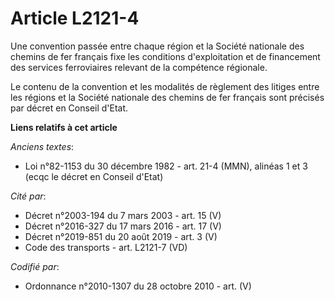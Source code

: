 # Article L2121-4

Une convention passée entre chaque région et la Société nationale des chemins de fer français fixe les conditions
d'exploitation et de financement des services ferroviaires relevant de la compétence régionale.

Le contenu de la convention et les modalités de règlement des litiges entre les régions et la Société nationale des chemins
de fer français sont précisés par décret en Conseil d'Etat.

**Liens relatifs à cet article**

_Anciens textes_:

  - Loi n°82-1153 du 30 décembre 1982 - art. 21-4 (MMN), alinéas 1 et 3 (ecqc le décret en Conseil d'Etat)

_Cité par_:

  - Décret n°2003-194 du 7 mars 2003 - art. 15 (V)
  - Décret n°2016-327 du 17 mars 2016 - art. 17 (V)
  - Décret n°2019-851 du 20 août 2019 - art. 3 (V)
  - Code des transports - art. L2121-7 (VD)

_Codifié par_:

  - Ordonnance n°2010-1307 du 28 octobre 2010 - art. (V)
